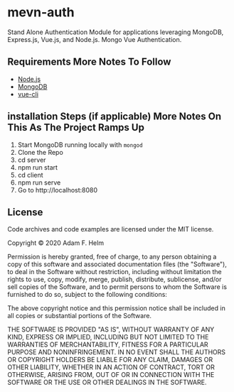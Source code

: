 # mevn-auth
Stand Alone Authentication Module for applications leveraging MongoDB, Express.js, Vue.js, and Node.js. Mongo Vue Authentication.

## Requirements More Notes To Follow

- [Node.js](http://nodejs.org/)
- [MongoDB](https://www.mongodb.org/)
- [vue-cli](https://cli.vuejs.org/)

## installation Steps (if applicable) More Notes On This As The Project Ramps Up

1. Start MongoDB running locally with `mongod`
2. Clone the Repo
3. cd server
4. npm run start
5. cd client
6. npm run serve
7. Go to http://localhost:8080

## License

Code archives and code examples are licensed under the MIT license.

Copyright © 2020 Adam F. Helm

Permission is hereby granted, free of charge, to any person obtaining a copy of this software and associated documentation files (the "Software"), to deal in the Software without restriction, including without limitation the rights to use, copy, modify, merge, publish, distribute, sublicense, and/or sell copies of the Software, and to permit persons to whom the Software is furnished to do so, subject to the following conditions:

The above copyright notice and this permission notice shall be included in all copies or substantial portions of the Software.

THE SOFTWARE IS PROVIDED "AS IS", WITHOUT WARRANTY OF ANY KIND, EXPRESS OR IMPLIED, INCLUDING BUT NOT LIMITED TO THE WARRANTIES OF MERCHANTABILITY, FITNESS FOR A PARTICULAR PURPOSE AND NONINFRINGEMENT. IN NO EVENT SHALL THE AUTHORS OR COPYRIGHT HOLDERS BE LIABLE FOR ANY CLAIM, DAMAGES OR OTHER LIABILITY, WHETHER IN AN ACTION OF CONTRACT, TORT OR OTHERWISE, ARISING FROM, OUT OF OR IN CONNECTION WITH THE SOFTWARE OR THE USE OR OTHER DEALINGS IN THE SOFTWARE.
